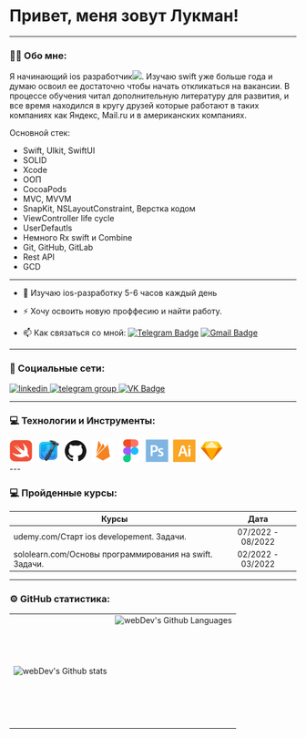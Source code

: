 # Привет, меня зовут Лукман!

---

### :man_technologist: Обо мне:

Я начинающий ios разработчик<img src="https://media.giphy.com/media/WUlplcMpOCEmTGBtBW/giphy.gif" width="30px">. Изучаю swift уже больше года и думаю освоил ее достаточно чтобы начать откликаться на вакансии. В процессе обучения читал дополнительную литературу для развития, и все время находился в кругу друзей которые работают в таких компаниях как Яндекс, Mail.ru и в американских компаниях.

Основной стек:
- Swift, UIkit, SwiftUI
- SOLID
- Xcode
- ООП
- CocoaPods
- MVC, MVVM
- SnapKit, NSLayoutConstraint, Верстка кодом
- ViewController life cycle
- UserDefautls
- Немного Rx swift и Combine
- Git, GitHub, GitLab
- Rest API
- GCD

---

- :telescope: Изучаю ios-разработку 5-6 часов каждый день

- :zap: Хочу освоить новую проффесию и найти работу.

- :mailbox: Как связаться со мной: [![Telegram Badge](https://img.shields.io/badge/-lukmanmakhaev-blue?style=flat&logo=Telegram&logoColor=white)](https://t.me/lukman_makhaev) [![Gmail Badge](https://img.shields.io/badge/-Gmail-red?style=flat&logo=Gmail&logoColor=white)](mailto:lukmanmakhaev@gmail.com)

---

### 🤝 Социальные сети:

  <div id="badges">
    <a href="https://www.linkedin.com/in/lukman-makhaev-90a752b9/" target="_blank">
      <img src="https://cdn-icons-png.flaticon.com/512/2504/2504799.png" width="40" height="40" alt="linkedin" />
    </a>
    <a href="https://t.me/lukman_makhaev" target="_blank">
      <img src="https://cdn-icons-png.flaticon.com/512/2111/2111646.png" width="40" height="40" alt="telegram group" />
    </a>
    <a href="https://vk.com/l.mahaev" target="_blank">
      <img src="https://cdn-icons-png.flaticon.com/512/145/145813.png" width="40" height="40" alt="VK Badge"/>
    </a>
  </div>

---

### 💻 Технологии и Инструменты:

<div>
  <img src="https://github.com/devicons/devicon/blob/master/icons/swift/swift-original.svg" title="swift" alt="swift" width="40" height="40"/>&nbsp
  <img src="https://github.com/devicons/devicon/blob/master/icons/xcode/xcode-original.svg" title="xcode" alt="xcode" width="40" height="40"/>&nbsp
  <img src="https://github.com/devicons/devicon/blob/master/icons/github/github-original.svg" title="github" alt="github" width="40" height="40"/>&nbsp
  <img src="https://github.com/devicons/devicon/blob/master/icons/firebase/firebase-plain.svg" title="firebase" alt="firebase" width="40" height="40"/>&nbsp
  <img src="https://github.com/devicons/devicon/blob/master/icons/figma/figma-original.svg" title="figma" alt="figma" width="40" height="40"/>&nbsp
  <img src="https://github.com/devicons/devicon/blob/master/icons/photoshop/photoshop-plain.svg" title="ph" alt="ph" width="40" height="40"/>&nbsp
  <img src="https://github.com/devicons/devicon/blob/master/icons/illustrator/illustrator-plain.svg" title="ai" alt="ai" width="40" height="40"/>&nbsp
  <img src="https://github.com/devicons/devicon/blob/master/icons/sketch/sketch-original.svg" title="sketch" alt="sketch" width="40" height="40"/>&nbsp
  
</div>
---

### 💻 Пройденные курсы:

| Курсы                                                           | Дата              |
| ----------------------------------------------------------------| :---------------: |
| udemy.com/Старт ios developement. Задачи.                       | 07/2022 - 08/2022 |
| sololearn.com/Основы программирования на swift. Задачи.         | 02/2022 - 03/2022 |

---

### ⚙️ GitHub статистика:

<table>
  <tr>
    <td>
      <img align="left" src="http://github-readme-streak-stats.herokuapp.com?user=FilimonovAlexey&theme=dark&background=000000" alt="webDev's Github stats" />
    </td>
    <td>
      <img height="195px" align="right" alt="webDev's Github Languages" src="https://github-readme-stats-sigma-five.vercel.app/api/top-langs/?username=lukmanmakhaev&layout=compact&theme=vision-friendly-dark" />
    </td>
  </tr>
</table>
